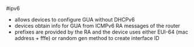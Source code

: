 #ipv6 
- allows devices to configure GUA without DHCPv6
- devices obtain info for GUA from ICMPv6 RA messages of the router
- prefixes are provided by the RA and the device uses either EUI-64 (mac address + fffe) or random gen method to create interface ID